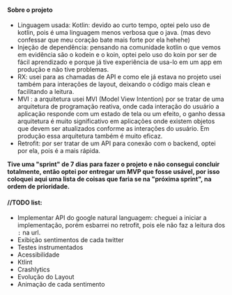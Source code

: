 #### Sobre o projeto

- Linguagem usada: Kotlin: devido ao curto tempo, optei pelo uso de kotlin, pois é uma linguagem menos verbosa que o java. (mas devo confessar que meu coração bate mais forte por ela hehehe)
- Injeção de dependência: pensando na comunidade kotlin o que vemos em evidência são o kodein e o koin, optei pelo uso do koin por ser de fácil aprendizado e porque já tive experiência de usa-lo em um app em produção e não tive problemas.
- RX: usei para as chamadas de API e como ele já estava no projeto usei também para interações de layout, deixando o código mais clean e facilitando a leitura.
- MVI : a arquitetura usei MVI (Model View Intention) por se tratar de uma arquitetura de programação reativa, onde cada interação do usuário a aplicação responde com um estado de tela ou um efeito, o ganho dessa arquitetura é muito significativo em aplicações onde existem objetos que devem ser atualizados conforme as interações do usuário. Em produção essa arquitetura também é muito eficaz.
- Retrofit: por ser tratar de um API para conexão com o backend, optei por ela, pois é a mais rápida.

__Tive uma "sprint" de 7 dias para fazer o projeto e não consegui concluir totalmente, então optei por entregar um MVP que fosse usável, por isso coloquei aqui uma lista de coisas que faria se na "próxima sprint", na ordem de prioridade.__

#### //TODO list:

- Implementar API do google natural languagem: cheguei a iniciar a implementação, porém esbarrei no retrofit, pois ele não faz a leitura dos ```:``` na url.
- Exibição sentimentos de cada twitter
- Testes instrumentados
- Acessibilidade
- Ktlint
- Crashlytics
- Evolução do Layout
- Animação de cada sentimento